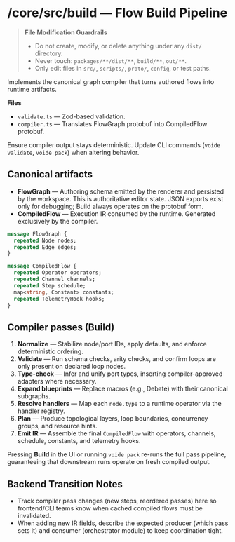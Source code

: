 # /core/src/build — Flow Build Pipeline
> **File Modification Guardrails**
> - Do not create, modify, or delete anything under any `dist/` directory.
> - Never touch: `packages/**/dist/**`, `build/**`, `out/**`.
> - Only edit files in `src/`, `scripts/`, `proto/`, `config`, or test paths.


Implements the canonical graph compiler that turns authored flows into runtime
artifacts.

**Files**
- `validate.ts` — Zod-based validation.
- `compiler.ts` — Translates FlowGraph protobuf into CompiledFlow protobuf.

Ensure compiler output stays deterministic. Update CLI commands (`voide
validate`, `voide pack`) when altering behavior.

## Canonical artifacts

- **FlowGraph** — Authoring schema emitted by the renderer and persisted by the
  workspace. This is authoritative editor state. JSON exports exist only for
  debugging; Build always operates on the protobuf form.
- **CompiledFlow** — Execution IR consumed by the runtime. Generated exclusively
  by the compiler.

```proto
message FlowGraph {
  repeated Node nodes;
  repeated Edge edges;
}

message CompiledFlow {
  repeated Operator operators;
  repeated Channel channels;
  repeated Step schedule;
  map<string, Constant> constants;
  repeated TelemetryHook hooks;
}
```

## Compiler passes (Build)

1. **Normalize** — Stabilize node/port IDs, apply defaults, and enforce
   deterministic ordering.
2. **Validate** — Run schema checks, arity checks, and confirm loops are only
   present on declared loop nodes.
3. **Type-check** — Infer and unify port types, inserting compiler-approved
   adapters where necessary.
4. **Expand blueprints** — Replace macros (e.g., Debate) with their canonical
   subgraphs.
5. **Resolve handlers** — Map each `node.type` to a runtime operator via the
   handler registry.
6. **Plan** — Produce topological layers, loop boundaries, concurrency groups,
   and resource hints.
7. **Emit IR** — Assemble the final `CompiledFlow` with operators, channels,
   schedule, constants, and telemetry hooks.

Pressing **Build** in the UI or running `voide pack` re-runs the full pass
pipeline, guaranteeing that downstream runs operate on fresh compiled output.

## Backend Transition Notes

- Track compiler pass changes (new steps, reordered passes) here so frontend/CLI teams know when cached compiled flows must be invalidated.
- When adding new IR fields, describe the expected producer (which pass sets it) and consumer (orchestrator module) to keep coordination tight.
